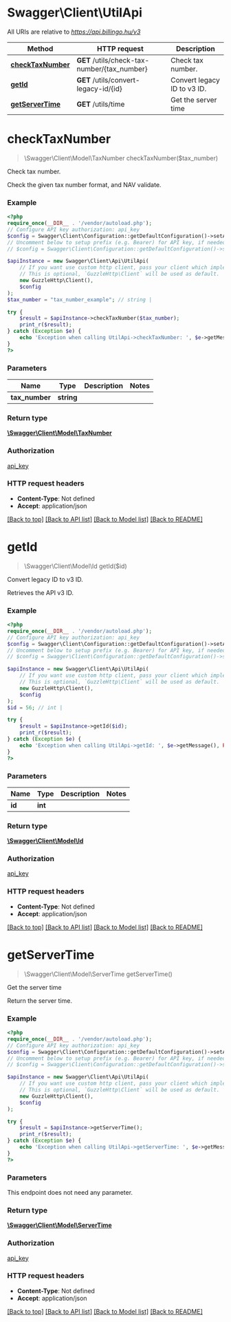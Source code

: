 # Swagger\Client\UtilApi

All URIs are relative to *https://api.billingo.hu/v3*

Method | HTTP request | Description
------------- | ------------- | -------------
[**checkTaxNumber**](UtilApi.md#checktaxnumber) | **GET** /utils/check-tax-number/{tax_number} | Check tax number.
[**getId**](UtilApi.md#getid) | **GET** /utils/convert-legacy-id/{id} | Convert legacy ID to v3 ID.
[**getServerTime**](UtilApi.md#getservertime) | **GET** /utils/time | Get the server time

# **checkTaxNumber**
> \Swagger\Client\Model\TaxNumber checkTaxNumber($tax_number)

Check tax number.

Check the given tax number format, and NAV validate.

### Example
```php
<?php
require_once(__DIR__ . '/vendor/autoload.php');
// Configure API key authorization: api_key
$config = Swagger\Client\Configuration::getDefaultConfiguration()->setApiKey('X-API-KEY', 'YOUR_API_KEY');
// Uncomment below to setup prefix (e.g. Bearer) for API key, if needed
// $config = Swagger\Client\Configuration::getDefaultConfiguration()->setApiKeyPrefix('X-API-KEY', 'Bearer');

$apiInstance = new Swagger\Client\Api\UtilApi(
    // If you want use custom http client, pass your client which implements `GuzzleHttp\ClientInterface`.
    // This is optional, `GuzzleHttp\Client` will be used as default.
    new GuzzleHttp\Client(),
    $config
);
$tax_number = "tax_number_example"; // string | 

try {
    $result = $apiInstance->checkTaxNumber($tax_number);
    print_r($result);
} catch (Exception $e) {
    echo 'Exception when calling UtilApi->checkTaxNumber: ', $e->getMessage(), PHP_EOL;
}
?>
```

### Parameters

Name | Type | Description  | Notes
------------- | ------------- | ------------- | -------------
 **tax_number** | **string**|  |

### Return type

[**\Swagger\Client\Model\TaxNumber**](../Model/TaxNumber.md)

### Authorization

[api_key](../../README.md#api_key)

### HTTP request headers

 - **Content-Type**: Not defined
 - **Accept**: application/json

[[Back to top]](#) [[Back to API list]](../../README.md#documentation-for-api-endpoints) [[Back to Model list]](../../README.md#documentation-for-models) [[Back to README]](../../README.md)

# **getId**
> \Swagger\Client\Model\Id getId($id)

Convert legacy ID to v3 ID.

Retrieves the API v3 ID.

### Example
```php
<?php
require_once(__DIR__ . '/vendor/autoload.php');
// Configure API key authorization: api_key
$config = Swagger\Client\Configuration::getDefaultConfiguration()->setApiKey('X-API-KEY', 'YOUR_API_KEY');
// Uncomment below to setup prefix (e.g. Bearer) for API key, if needed
// $config = Swagger\Client\Configuration::getDefaultConfiguration()->setApiKeyPrefix('X-API-KEY', 'Bearer');

$apiInstance = new Swagger\Client\Api\UtilApi(
    // If you want use custom http client, pass your client which implements `GuzzleHttp\ClientInterface`.
    // This is optional, `GuzzleHttp\Client` will be used as default.
    new GuzzleHttp\Client(),
    $config
);
$id = 56; // int | 

try {
    $result = $apiInstance->getId($id);
    print_r($result);
} catch (Exception $e) {
    echo 'Exception when calling UtilApi->getId: ', $e->getMessage(), PHP_EOL;
}
?>
```

### Parameters

Name | Type | Description  | Notes
------------- | ------------- | ------------- | -------------
 **id** | **int**|  |

### Return type

[**\Swagger\Client\Model\Id**](../Model/Id.md)

### Authorization

[api_key](../../README.md#api_key)

### HTTP request headers

 - **Content-Type**: Not defined
 - **Accept**: application/json

[[Back to top]](#) [[Back to API list]](../../README.md#documentation-for-api-endpoints) [[Back to Model list]](../../README.md#documentation-for-models) [[Back to README]](../../README.md)

# **getServerTime**
> \Swagger\Client\Model\ServerTime getServerTime()

Get the server time

Return the server time.

### Example
```php
<?php
require_once(__DIR__ . '/vendor/autoload.php');
// Configure API key authorization: api_key
$config = Swagger\Client\Configuration::getDefaultConfiguration()->setApiKey('X-API-KEY', 'YOUR_API_KEY');
// Uncomment below to setup prefix (e.g. Bearer) for API key, if needed
// $config = Swagger\Client\Configuration::getDefaultConfiguration()->setApiKeyPrefix('X-API-KEY', 'Bearer');

$apiInstance = new Swagger\Client\Api\UtilApi(
    // If you want use custom http client, pass your client which implements `GuzzleHttp\ClientInterface`.
    // This is optional, `GuzzleHttp\Client` will be used as default.
    new GuzzleHttp\Client(),
    $config
);

try {
    $result = $apiInstance->getServerTime();
    print_r($result);
} catch (Exception $e) {
    echo 'Exception when calling UtilApi->getServerTime: ', $e->getMessage(), PHP_EOL;
}
?>
```

### Parameters
This endpoint does not need any parameter.

### Return type

[**\Swagger\Client\Model\ServerTime**](../Model/ServerTime.md)

### Authorization

[api_key](../../README.md#api_key)

### HTTP request headers

 - **Content-Type**: Not defined
 - **Accept**: application/json

[[Back to top]](#) [[Back to API list]](../../README.md#documentation-for-api-endpoints) [[Back to Model list]](../../README.md#documentation-for-models) [[Back to README]](../../README.md)

